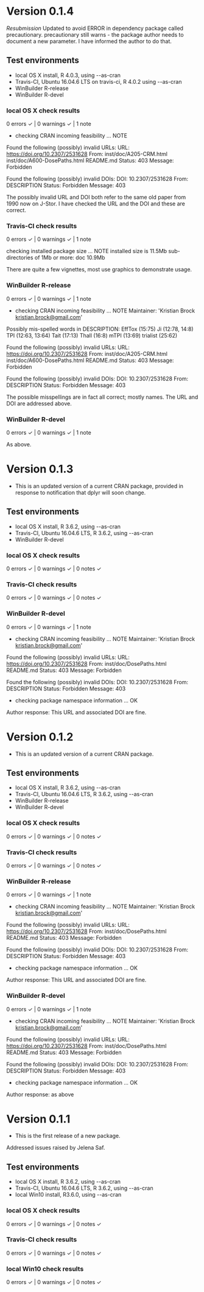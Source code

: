 
# Version 0.1.4

*Resubmission*
Updated to avoid ERROR in dependency package called precautionary.
precautionary still warns - the package author needs to document a new parameter.
I have informed the author to do that.

## Test environments
* local OS X install, R 4.0.3, using --as-cran
* Travis-CI, Ubuntu 16.04.6 LTS on travis-ci, R 4.0.2 using --as-cran
* WinBuilder R-release
* WinBuilder R-devel

### local OS X check results

0 errors ✓ | 0 warnings ✓ | 1 note

* checking CRAN incoming feasibility ... NOTE

Found the following (possibly) invalid URLs:
  URL: https://doi.org/10.2307/2531628
    From: inst/doc/A205-CRM.html
          inst/doc/A600-DosePaths.html
          README.md
    Status: 403
    Message: Forbidden

Found the following (possibly) invalid DOIs:
  DOI: 10.2307/2531628
    From: DESCRIPTION
    Status: Forbidden
    Message: 403

The possibly invalid URL and DOI both refer to the same old paper from 1990 now
on J-Stor. I have checked the URL and the DOI and these are correct.


### Travis-CI check results

0 errors ✓ | 0 warnings ✓ | 1 note

checking installed package size ... NOTE
  installed size is 11.5Mb
  sub-directories of 1Mb or more:
    doc  10.9Mb
    
There are quite a few vignettes, most use graphics to demonstrate usage.


###  WinBuilder R-release

0 errors ✓ | 0 warnings ✓ | 1 note

* checking CRAN incoming feasibility ... NOTE
Maintainer: 'Kristian Brock <kristian.brock@gmail.com>'

Possibly mis-spelled words in DESCRIPTION:
  EffTox (15:75)
  Ji (12:78, 14:8)
  TPI (12:63, 13:64)
  Tait (17:13)
  Thall (16:8)
  mTPI (13:69)
  trialist (25:62)

Found the following (possibly) invalid URLs:
  URL: https://doi.org/10.2307/2531628
    From: inst/doc/A205-CRM.html
          inst/doc/A600-DosePaths.html
          README.md
    Status: 403
    Message: Forbidden

Found the following (possibly) invalid DOIs:
  DOI: 10.2307/2531628
    From: DESCRIPTION
    Status: Forbidden
    Message: 403

The possible misspellings are in fact all correct; mostly names.
The URL and DOI are addressed above.

###  WinBuilder R-devel

0 errors ✓ | 0 warnings ✓ | 1 note

As above.



# Version 0.1.3

* This is an updated version of a current CRAN package, provided in response to
notification that dplyr will soon change.

## Test environments
* local OS X install, R 3.6.2, using --as-cran
* Travis-CI, Ubuntu 16.04.6 LTS, R 3.6.2, using --as-cran
* WinBuilder R-devel


### local OS X check results

0 errors ✓ | 0 warnings ✓ | 0 notes ✓


### Travis-CI check results

0 errors ✓ | 0 warnings ✓ | 0 notes ✓


###  WinBuilder R-devel

0 errors ✓ | 0 warnings ✓ | 1 note

* checking CRAN incoming feasibility ... NOTE
Maintainer: 'Kristian Brock <kristian.brock@gmail.com>'

Found the following (possibly) invalid URLs:
  URL: https://doi.org/10.2307/2531628
    From: inst/doc/DosePaths.html
          README.md
    Status: 403
    Message: Forbidden

Found the following (possibly) invalid DOIs:
  DOI: 10.2307/2531628
    From: DESCRIPTION
    Status: Forbidden
    Message: 403
* checking package namespace information ... OK

Author response: This URL and associated DOI are fine.



# Version 0.1.2

* This is an updated version of a current CRAN package.

## Test environments
* local OS X install, R 3.6.2, using --as-cran
* Travis-CI, Ubuntu 16.04.6 LTS, R 3.6.2, using --as-cran
* WinBuilder R-release
* WinBuilder R-devel


### local OS X check results

0 errors ✓ | 0 warnings ✓ | 0 notes ✓


### Travis-CI check results

0 errors ✓ | 0 warnings ✓ | 0 notes ✓


###  WinBuilder R-release

0 errors ✓ | 0 warnings ✓ | 1 note

* checking CRAN incoming feasibility ... NOTE
Maintainer: 'Kristian Brock <kristian.brock@gmail.com>'

Found the following (possibly) invalid URLs:
  URL: https://doi.org/10.2307/2531628
    From: inst/doc/DosePaths.html
          README.md
    Status: 403
    Message: Forbidden

Found the following (possibly) invalid DOIs:
  DOI: 10.2307/2531628
    From: DESCRIPTION
    Status: Forbidden
    Message: 403
* checking package namespace information ... OK

Author response: This URL and associated DOI are fine.


###  WinBuilder R-devel

0 errors ✓ | 0 warnings ✓ | 1 note

* checking CRAN incoming feasibility ... NOTE
Maintainer: 'Kristian Brock <kristian.brock@gmail.com>'

Found the following (possibly) invalid URLs:
  URL: https://doi.org/10.2307/2531628
    From: inst/doc/DosePaths.html
          README.md
    Status: 403
    Message: Forbidden

Found the following (possibly) invalid DOIs:
  DOI: 10.2307/2531628
    From: DESCRIPTION
    Status: Forbidden
    Message: 403
* checking package namespace information ... OK

Author response: as above



# Version 0.1.1

* This is the first release of a new package.

Addressed issues raised by Jelena Saf.


## Test environments
* local OS X install, R 3.6.2, using --as-cran
* Travis-CI, Ubuntu 16.04.6 LTS, R 3.6.2, using --as-cran
* local Win10 install, R3.6.0, using --as-cran


### local OS X check results

0 errors ✓ | 0 warnings ✓ | 0 notes ✓


### Travis-CI check results

0 errors ✓ | 0 warnings ✓ | 0 notes ✓


### local Win10 check results

0 errors ✓ | 0 warnings ✓ | 0 notes ✓
